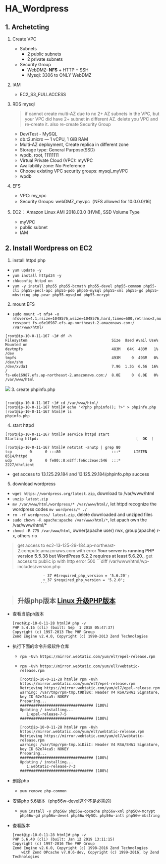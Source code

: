# HA_Wordpress

## 1. Archetcting
1. Create VPC
    - Subnets
      - 2 public subnets
      - 2 private subnets
    - Security Group
      - WebDMZ: **NFS** + HTTP + SSH
      - Mysql: 3306 to ONLY WebDMZ
2. IAM
    - EC2_S3_FULLACCESS
3. RDS mysql
    > if cannot create multi-AZ due to no 2+ AZ subnets in the VPC, but your VPC did have 2+ subnet in different AZ. delete you VPC and re-create it. also re-create Security Group

    - Dev/Test - MySQL
    - db.t2.micro — 1 vCPU, 1 GiB RAM
    - Multi-AZ deployment, Create replica in different zone
    - Storage type: General Purpose(SSD)
    - wpdb, root, 11111111
    - Virtual Private Cloud (VPC): myVPC
    - Availability zone: No Preference
    - Choose existing VPC security groups: mysql_myVPC
    - wpdb
4. EFS
    - VPC: my_vpc
    - Security Groups: webDMZ_myvpc（NFS allowed for 10.0.0.0/16）
5. EC2： Amazon Linux AMI 2018.03.0 (HVM), SSD Volume Type
    - myVPC
    - public subnet
    - IAM
## 2. Install Wordpress on EC2
1. install httpd php

- `yum update -y`
- `yum install httpd24 -y`
- `chkconfig httpd on`
- `yum -y install php55 php55-bcmath php55-devel php55-common php55-cli php55-pecl-apc php55-pdo php55-mysql php55-xml php55-gd php55-mbstring php-pear php55-mysqlnd php55-mcrypt`

2. mount EFS
- `sudo mount -t nfs4 -o nfsvers=4.1,rsize=1048576,wsize=1048576,hard,timeo=600,retrans=2,noresvport fs-e6e16987.efs.ap-northeast-2.amazonaws.com:/ /var/www/html/`
```
[root@ip-10-0-11-167 ~]# df -h
Filesystem                                      Size  Used Avail Use% Mounted on
devtmpfs                                        483M   64K  483M   1% /dev
tmpfs                                           493M     0  493M   0% /dev/shm
/dev/xvda1                                      7.9G  1.3G  6.5G  16% /
fs-e6e16987.efs.ap-northeast-2.amazonaws.com:/  8.0E     0  8.0E   0% /var/www/html
```
![](https://i.loli.net/2019/07/11/5d26f34e469f148742.png)
3. create phpinfo.php
```

[root@ip-10-0-11-167 ~]# cd /var/www/html/
[root@ip-10-0-11-167 html]# echo "<?php phpinfo(); ?>" > phpinfo.php
[root@ip-10-0-11-167 html]# ls
phpinfo.php
```
4. start httpd
```
[root@ip-10-0-11-167 html]# service httpd start
Starting httpd:                                            [  OK  ]

[root@ip-10-0-11-167 html]# netstat -anutp | grep 80
tcp        0      0 :::80                       :::*      LISTEN      8514/httpd
udp        0      0 fe80::8:e2ff:fe6c:2eae:546  :::*                  2227/dhclient
```
- get access to 13.125.29.184 and 13.125.29.184/phpinfo.php success

5. download wordpress
- `wget https://wordpress.org/latest.zip`, download to /var/www/html 
- `unzip latest.zip`
- `mv /var/www/html/wordpress/* /var/www/html/`, let httpd recognize the wordpress codes `mv wordpress/* ./`
- `rm -rf wordpress/ latest.zip`, delete downloaded and unziped files
- `sudo chown -R apache:apache /var/www/html/*`, let apach own the /var/www/html/*
- `chmod -R 775 /var/www/html`, owner(apache user) rwx, group(apache) r-x, others r-x

> get access to ec2-13-125-29-184.ap-northeast-2.compute.amazonaws.com with error **Your server is running PHP version 5.5.38 but WordPress 5.2.2 requires at least 5.6.20.**, get access to public ip with http error 500
                    ```diff
                    /var/www/html/wp-includes/version.php

                     - 37 #$required_php_version = '5.6.20';
                     + 37 $required_php_version = '5.2.0';
                    ```

> ## 升级php版本 [Linux 升级PHP版本](https://blog.csdn.net/weixin_34824012/article/details/81056157)
- 查看当前ph版本
    ```
    [root@ip-10-0-11-28 html]# php -v
    PHP 5.4.16 (cli) (built: Sep  1 2018 05:47:37)
    Copyright (c) 1997-2013 The PHP Group
    Zend Engine v2.4.0, Copyright (c) 1998-2013 Zend Technologies
    ```
- 执行下面的命令升级软件仓库
    - `rpm -Uvh https://mirror.webtatic.com/yum/el7/epel-release.rpm`
    - `rpm -Uvh https://mirror.webtatic.com/yum/el7/webtatic-release.rpm`

        ```
        [root@ip-10-0-11-28 html]# rpm -Uvh https://mirror.webtatic.com/yum/el7/epel-release.rpm
        Retrieving https://mirror.webtatic.com/yum/el7/epel-release.rpm
        warning: /var/tmp/rpm-tmp.t9DlBK: Header V4 RSA/SHA1 Signature, key ID 62e74ca5: NOKEY
        Preparing...                          ################################# [100%]
        Updating / installing...
           1:epel-release-7-5                 ################################# [100%]

        [root@ip-10-0-11-28 html]# rpm -Uvh https://mirror.webtatic.com/yum/el7/webtatic-release.rpm
        Retrieving https://mirror.webtatic.com/yum/el7/webtatic-release.rpm
        warning: /var/tmp/rpm-tmp.biDiiI: Header V4 RSA/SHA1 Signature, key ID 62e74ca5: NOKEY
        Preparing...                          ################################# [100%]
        Updating / installing...
           1:webtatic-release-7-3             ################################# [100%]
        ```
- 删除php
    - `yum remove php-common`

- 安装php 5.6版本（php56w-devel这个不是必需的）
    - `yum install -y php56w php56w-opcache php56w-xml php56w-mcrypt php56w-gd php56w-devel php56w-MySQL php56w-intl php56w-mbstring`

- 查看版本
    ```    
    [root@ip-10-0-11-28 html]# php -v
    PHP 5.6.40 (cli) (built: Jan 12 2019 13:11:15)
    Copyright (c) 1997-2016 The PHP Group
    Zend Engine v2.6.0, Copyright (c) 1998-2016 Zend Technologies
        with Zend OPcache v7.0.6-dev, Copyright (c) 1999-2016, by Zend Technologies
    ```


























